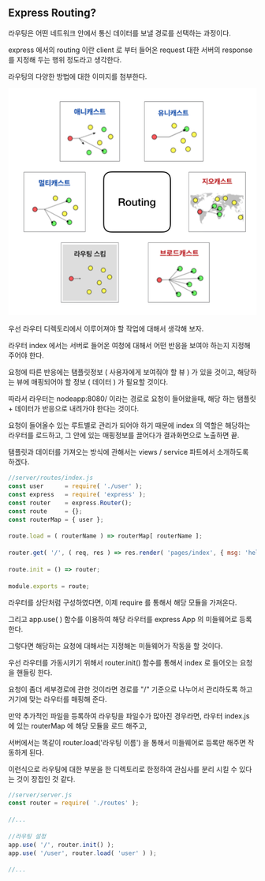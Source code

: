 ## Express Routing?

라우팅은 어떤 네트워크 안에서 통신 데이터를 보낼 경로를 선택하는 과정이다.

express 에서의 routing 이란 client 로 부터 들어온 request 대한 서버의 response 를 지정해 두는 행위 정도라고 생각한다.

라우팅의 다양한 방법에 대한 이미지를 첨부한다. 

![routing_img](../../server/public/image/routing_img)

우선 라우터 디렉토리에서 이루어져야 할 작업에 대해서 생각해 보자.

라우터 index 에서는 서버로 들어온 여청에 대해서 어떤 반응을 보여야 하는지 지정해 주어야 한다.

요청에 따른 반응에는 탬플릿정보 ( 사용자에게 보여줘야 할 뷰 ) 가 있을 것이고, 해당하는 뷰에 매핑되어야 할 정보 ( 데이터 ) 가 필요할 것이다.

따라서 라우터는 nodeapp:8080/ 이라는 경로로 요청이 들어왔을때, 해당 하는 탬플릿 + 데이터가 반응으로 내려가야 한다는 것이다.

요청이 들어올수 있는 루트별로 관리가 되어야 하기 때문에 index 의 역할은 해당하는 라우터를 로드하고, 그 안에 있는 매핑정보를 끌어다가 결과화면으로 노출하면 끝.

탬플릿과 데이터를 가져오는 방식에 관해서는 views / service 파트에서 소개하도록 하겠다. 

```javascript
//server/routes/index.js
const user      = require( './user' );
const express   = require( 'express' );
const router    = express.Router();
const route     = {};
const routerMap = { user };

route.load = ( routerName ) => routerMap[ routerName ];

router.get( '/', ( req, res ) => res.render( 'pages/index', { msg: 'hello index' } ) );

route.init = () => router;

module.exports = route;
```

라우터를 상단처럼 구성하였다면, 이제 require 를 통해서 해당 모듈을 가져온다.

그리고 app.use( ) 함수를 이용하여 해당 라우터를 express App 의 미들웨어로 등록한다.

그렇다면 해당하는 요청에 대해서는 지정해논 미들웨어가 작동을 할 것이다.

우선 라우터를 가동시키기 위해서 router.init() 함수를 통해서 index 로 들어오는 요청을 핸들링 한다.

요청이 좀더 세부경로에 관한 것이라면 경로를 "/" 기준으로 나누어서 관리하도록 하고 거기에 맞는 라우터를 매핑해 준다.

만약 추가적인 파일을 등록하여 라우팅을 파일수가 많아진 경우라면, 라우터 index.js 에 있는 routerMap 에 해당 모듈을 로드 해주고,

서버에서는 똑같이 router.load('라우팅 이름') 을 통해서 미들웨어로 등록만 해주면 작동하게 된다.

이런식으로 라우팅에 대한 부분을 한 디렉토리로 한정하여 관심사를 분리 시킬 수 있다는 것이 장접인 것 같다.

```javascript
//server/server.js
const router = require( './routes' );

//...

//라우팅 설정
app.use( '/', router.init() );
app.use( '/user', router.load( 'user' ) );

//...

```


